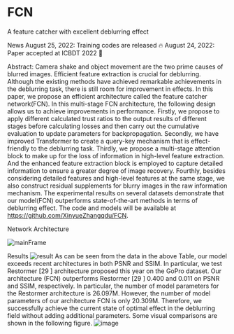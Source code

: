 # FCN
A feature catcher with excellent deblurring effect

News
August 25, 2022: Training codes are released 🔥
August 24, 2022: Paper accepted at ICBDT 2022 🎉

Abstract:  Camera shake and object movement are the two prime causes of blurred images. Efficient feature extraction is crucial for deblurring.  Although the existing methods have achieved remarkable achievements in the deblurring task, there is still room for improvement in effects. In this paper, we propose an efficient architecture called the feature catcher network(FCN). In this multi-stage FCN architecture, the following design allows us to achieve improvements in performance. Firstly, we propose to apply different calculated trust ratios to the output results of different stages before calculating losses and then carry out the cumulative evaluation to update parameters for backpropagation. Secondly, we have improved Transformer to create a query-key mechanism that is effect-friendly to the deblurring task. Thirdly, we propose a multi-stage attention block to make up for the loss of information in high-level feature extraction. And the enhanced feature extraction block is employed to capture detailed information to ensure a greater degree of image recovery. Fourthly, besides considering detailed features and high-level features at the same stage, we also construct residual supplements for blurry images in the raw information mechanism. The experimental results on several datasets demonstrate that our model(FCN) outperforms state-of-the-art methods in terms of deblurring effect. The code and models will be available at https://github.com/XinyueZhangqdu/FCN.

Network Architecture

![mainFrame](https://user-images.githubusercontent.com/71067558/186551222-8b87a978-d228-4be2-866e-cbd53a6b6865.png)


Results
![result](https://user-images.githubusercontent.com/71067558/186551584-d10f1e92-d368-4ffb-97b7-748292602a6e.JPG)
As can be seen from the data in the above Table, our model exceeds recent architectures in both PSNR and SSIM. In particular, we test Restormer [29 ] architecture proposed this year on the GoPro dataset. Our architecture (FCN) outperforms Restormer [29 ] 0.400 and 0.011 on PSNR and SSIM, respectively. In particular, the number of model parameters for the Restormer architecture is 26.097M. However, the number of model parameters of our architecture FCN is only 20.309M. Therefore, we successfully achieve the current state of optimal effect in the deblurring field without adding additional parameters. Some visual comparisons are shown in the following figure.
![image](https://user-images.githubusercontent.com/71067558/186551886-1d3c05c0-69eb-4997-b9ba-6efb6f5cc493.png)

